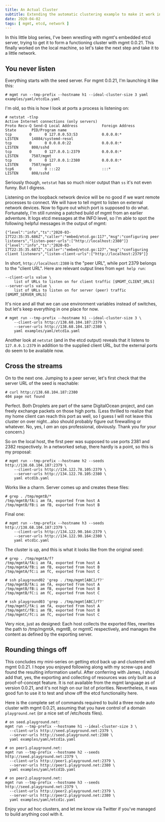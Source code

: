```yaml
---
title: An Actual Cluster
subtitle: Extending the automatic clustering example to make it work in an actual network
date: 2020-04-02
tags: [ mgmt, etcd, network ]
---
```


In this little blog series, I've been wrestling with mgmt's embedded etcd
server, trying to get it to form a functioning cluster with mgmt 0.0.21. This
finally worked on the local machine, so let's take the next step and take it to
a little network.

## You never listen

Everything starts with the seed server. For mgmt 0.0.21, I'm launching it like
this:

```
# mgmt run --tmp-prefix --hostname h1 --ideal-cluster-size 3 yaml examples/yaml/etcd1a.yaml
```

I'm old, so this is how I look at ports a process is listening on:

```
# netstat -tlnp
Active Internet connections (only servers)
Proto Recv-Q Send-Q Local Address           Foreign Address         State       PID/Program name
tcp        0      0 127.0.0.53:53           0.0.0.0:*               LISTEN      14884/systemd-resol
tcp        0      0 0.0.0.0:22              0.0.0.0:*               LISTEN      808/sshd
tcp        0      0 127.0.0.1:2379          0.0.0.0:*               LISTEN      7507/mgmt
tcp        0      0 127.0.0.1:2380          0.0.0.0:*               LISTEN      7507/mgmt
tcp6       0      0 :::22                   :::*                    LISTEN      808/sshd
```

Seriously though, `netstat` has so much nicer output than `ss` it's not even
funny. But I digress.

Listening on the loopback network device will be no good if we want remote
processes to connect. We will have to tell mgmt to listen on external
network devices. Now to figure out which port is supposed to do what.
Fortunately, I'm still running a patched build of mgmt from an earlier
adventure. It logs etcd messages at the INFO level, so I'm able to spot the
following helpful messages in the output of mgmt:

```
{"level":"info","ts":"2020-03-17T22:35:35.686Z","caller":"embed/etcd.go:117","msg":"configuring peer listeners","listen-peer-urls":["http://localhost:2380"]}
{"level":"info","ts":"2020-03-17T22:35:35.687Z","caller":"embed/etcd.go:127","msg":"configuring client listeners","listen-client-urls":["http://localhost:2379"]}
```

In short, `http://localhost:2380` is the "peer URL", while port 2379 belongs to
the "client URL". Here are relevant output lines from `mgmt help run`:

```
--client-urls value \
	list of URLs to listen on for client traffic [$MGMT_CLIENT_URLS]
--server-urls value \
	list of URLs to listen on for server (peer) traffic [$MGMT_SERVER_URLS]
```

It's nice and all that we can use environment variables instead of switches,
but let's keep everything in one place for now.

```
# mgmt run --tmp-prefix --hostname h1 --ideal-cluster-size 3 \
	--client-urls http://138.68.104.187:2379 \
	--server-urls http://138.68.104.187:2380 \
	yaml examples/yaml/etcd1a.yaml
```

Another look at `netstat` (and in the etcd output) reveals that it listens to
`127.0.0.1:2379` in addition to the supplied client URL, but the external ports
do seem to be available now.

## Cross the streams

On to the next one.  Jumping to a peer server,
let's first check that the server URL of the seed is reachable:

```
# curl http://138.68.104.187:2380
404 page not found
```

Perfect. Both Droplets are part of the same DigitalOcean project, and can
freely exchange packets on those high ports. (Less thrilled to realize that
my home client can reach this port as well, so I guess I will not leave this
cluster on over night...also should probably figure out firewalling or
whatever. No, yes, I *am* an ops professional, obviously. Thank you for your
concern.)

So on the local host, the first peer was supposed to use ports 2381 and 2382
respectively. In a networked setup, there hardly is a point, so this is my
proposal:

```
# mgmt run --tmp-prefix --hostname h2 --seeds http://138.68.104.187:2379 \
	--client-urls http://134.122.78.105:2379 \
	--server-urls http://134.122.78.105:2380 \
	yaml etcd1b.yaml
```

Works like a charm. Server comes up and creates these files:

```
# grep . /tmp/mgmtB/*
/tmp/mgmtB/fA:i am fA, exported from host A
/tmp/mgmtB/fB:i am fB, exported from host B
```

Final one:

```
# mgmt run --tmp-prefix --hostname h3 --seeds http://138.68.104.187:2379 \
	--client-urls http://134.122.90.164:2379 \
	--server-urls http://134.122.90.164:2380 \
	yaml etcd1c.yaml
```

The cluster is up, and this is what it looks like from the original seed:

```
# grep . /tmp/mgmtA/f?
/tmp/mgmtA/fA:i am fA, exported from host A
/tmp/mgmtA/fB:i am fB, exported from host B
/tmp/mgmtA/fC:i am fC, exported from host C

# ssh playground02 'grep . /tmp/mgmt[ABC]/f?'
/tmp/mgmtB/fA:i am fA, exported from host A
/tmp/mgmtB/fB:i am fB, exported from host B
/tmp/mgmtB/fC:i am fC, exported from host C

# ssh playground03 'grep . /tmp/mgmt[ABC]/f?'
/tmp/mgmtC/fA:i am fA, exported from host A
/tmp/mgmtC/fB:i am fB, exported from host B
/tmp/mgmtC/fC:i am fC, exported from host C
```

Very nice, just as designed: Each host collects the exported files, rewrites
the path to /tmp/mgmtA, mgmtB, or mgmtC respectively, and manages the content
as defined by the exporting server.

## Rounding things off

This concludes my mini-series on getting etcd back up and clustered with mgmt
0.0.21. I hope you enjoyed following along with my screw-ups and found the
resulting information useful. After conferring with James, I should add that,
yes, the exporting and collecting of resources was only built as a
proof-of-concept feature. It is not available from the mgmt language as of
version 0.0.21, and it's not high on our list of priorities. Nevertheless, it
was good fun to use it to test and show off the etcd functionality here.

Here is the complete set of commands required to build a three node auto
cluster with mgmt 0.0.21, assuming that you have control of a domain
`playground.net` (or a nice set of /etc/hosts files).

```
# on seed.playground.net:
mgmt run --tmp-prefix --hostname h1 --ideal-cluster-size 3 \
  --client-urls http://seed.playground.net:2379 \
  --server-urls http://seed.playground.net:2380 \
  yaml examples/yaml/etcd1a.yaml

# on peer1.playground.net:
mgmt run --tmp-prefix --hostname h2 --seeds http://seed.playground.net:2379 \
  --client-urls http://peer1.playground.net:2379 \
  --server-urls http://peer1.playground.net:2380 \
  yaml examples/yaml/etcd1b.yaml

# on peer2.playground.net:
mgmt run --tmp-prefix --hostname h3 --seeds http://seed.playground.net:2379 \
  --client-urls http://peer2.playground.net:2379 \
  --server-urls http://peer2.playground.net:2380 \
  yaml examples/yaml/etcd1c.yaml
```

Enjoy your ad hoc clusters, and let me know via Twitter if you've managed to
build anything cool with it.
